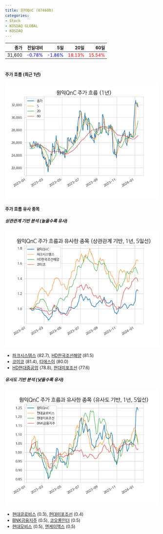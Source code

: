 ```yaml
---
title: 원익QnC (074600)
categories:
- Stock
- KOSDAQ GLOBAL
- KOSDAQ
---
```


|종가|전일대비|5일|20일|60일|
|---:|-------:|--:|---:|---:|
|31,600|<span style="color: blue">-0.78%</span>|<span style="color: blue">-1.86%</span>|<span style="color: red">18.13%</span>|<span style="color: red">15.54%</span>|

<!-- more -->
#
#### 주가 흐름 (최근 1년)
![074600](/assets/images/stock/074600.png)


#### 주가 흐름 유사 종목


##### 상관관계 기반 분석 (높을수록 유사)
![074600](/assets/images/stock/074600_corr.png)
- [파크시스템스](/140860/) (82.7), [HD한국조선해양](/009540/) (81.5)
- [코미코](/183300/) (81.4), [티에스이](/131290/) (80.0)
- [HD현대중공업](/329180/) (78.8), [현대미포조선](/010620/) (77.6)


##### 유사도 기반 분석 (낮을수록 유사)	
![074600](/assets/images/stock/074600_sim.png)
- [현대글로비스](/086280/) (0.3), [현대미포조선](/010620/) (0.4)
- [BNK금융지주](/138930/) (0.5), [코오롱인더](/120110/) (0.5)
- [현대모비스](/012330/) (0.5), [엔케이맥스](/182400/) (0.5)